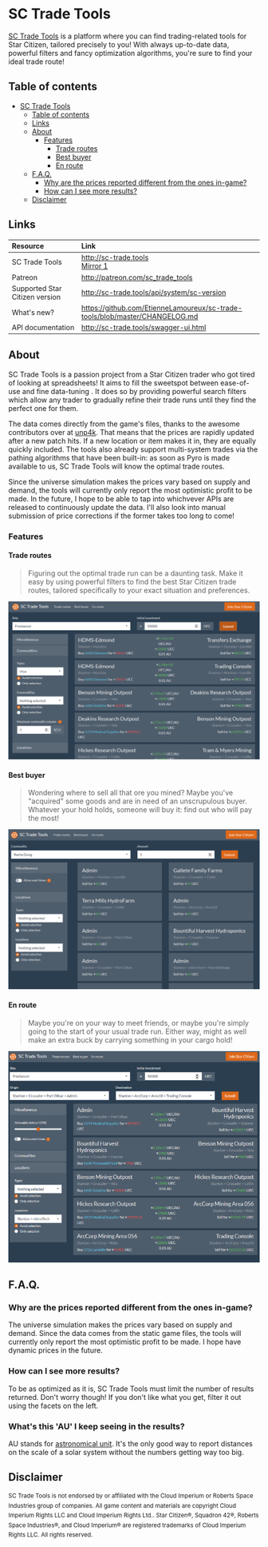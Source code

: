 # SC Trade Tools
[SC Trade Tools](http://sc-trade.tools) is a platform where you can find trading-related tools for Star Citizen, tailored precisely to you! With always up-to-date data, powerful filters and fancy optimization algorithms, you're sure to find your ideal trade route!

## Table of contents
- [SC Trade Tools](#sc-trade-tools)
  * [Table of contents](#table-of-contents)
  * [Links](#links)
  * [About](#about)
    + [Features](#features)
      - [Trade routes](#trade-routes)
      - [Best buyer](#best-buyer)
      - [En route](#en-route)
  * [F.A.Q.](#faq)
    + [Why are the prices reported different from the ones in-game?](#why-are-the-prices-reported-different-from-the-ones-in-game-)
    + [How can I see more results?](#how-can-i-see-more-results-)
  * [Disclaimer](#disclaimer)

## Links
|Resource|Link|
|:--|:--|
|SC Trade Tools|http://sc-trade.tools<br />[Mirror 1](http://3.128.227.240)|
|Patreon|http://patreon.com/sc_trade_tools|
|Supported Star Citizen version|http://sc-trade.tools/api/system/sc-version|
|What's new?|https://github.com/EtienneLamoureux/sc-trade-tools/blob/master/CHANGELOG.md|
|API documentation|http://sc-trade.tools/swagger-ui.html|

## About
SC Trade Tools is a passion project from a Star Citizen trader who got tired of looking at spreadsheets! It aims to fill the sweetspot between ease-of-use and fine data-tuning . It does so by providing powerful search filters which allow any trader to gradually refine their trade runs until they find the perfect one for them.

The data comes directly from the game's files, thanks to the awesome contributors over at [unp4k](https://github.com/dolkensp/unp4k). That means that the prices are rapidly updated after a new patch hits. If a new location or item makes it in, they are equally quickly included. The tools also already support multi-system trades via the pathing algorithms that have been built-in: as soon as Pyro is made available to us, SC Trade Tools will know the optimal trade routes.

Since the universe simulation makes the prices vary based on supply and demand, the tools will currently only report the most optimistic profit to be made. In the future, I hope to be able to tap into whichvever APIs are released to continuously update the data. I'll also look into manual submission of price corrections if the former takes too long to come!

### Features
#### Trade routes
> Figuring out the optimal trade run can be a daunting task. Make it easy by using powerful filters to find the best Star Citizen trade routes, tailored specifically to your exact situation and preferences.

![](https://raw.githubusercontent.com/EtienneLamoureux/sc-trade-tools/master/documentation/trade-routes.PNG)

#### Best buyer
> Wondering where to sell all that ore you mined? Maybe you've "acquired" some goods and are in need of an unscrupulous buyer. Whatever your hold holds, someone will buy it: find out who will pay the most!

![](https://raw.githubusercontent.com/EtienneLamoureux/sc-trade-tools/master/documentation/best-buyer.PNG)

#### En route
> Maybe you're on your way to meet friends, or maybe you're simply going to the start of your usual trade run. Either way, might as well make an extra buck by carrying something in your cargo hold!

![](https://raw.githubusercontent.com/EtienneLamoureux/sc-trade-tools/master/documentation/en-route.PNG)

## F.A.Q.
### Why are the prices reported different from the ones in-game?
The universe simulation makes the prices vary based on supply and demand. Since the data comes from the static game files, the tools will currently only report the most optimistic profit to be made. 
I hope have dynamic prices in the future.

### How can I see more results?
To be as optimized as it is, SC Trade Tools must limit the number of results returned. Don't worry though! If you don't like what you get, filter it out using the facets on the left.

### What's this 'AU' I keep seeing in the results?
AU stands for [astronomical unit](https://en.wikipedia.org/wiki/Astronomical_unit). It's the only good way to report distances on the scale of a solar system without the numbers getting way too big.

## Disclaimer
<sup>SC Trade Tools is not endorsed by or affiliated with the Cloud Imperium or Roberts Space Industries group of companies. All game content and materials are copyright Cloud Imperium Rights LLC and Cloud Imperium Rights Ltd.. Star Citizen®, Squadron 42®, Roberts Space Industries®, and Cloud Imperium® are registered trademarks of Cloud Imperium Rights LLC. All rights reserved.</sup>
